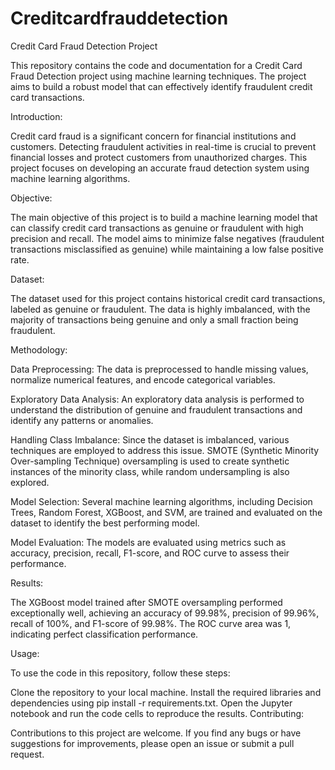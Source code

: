 # Creditcardfrauddetection
Credit Card Fraud Detection Project

This repository contains the code and documentation for a Credit Card Fraud Detection project using machine learning techniques. The project aims to build a robust model that can effectively identify fraudulent credit card transactions.

Introduction:

Credit card fraud is a significant concern for financial institutions and customers. Detecting fraudulent activities in real-time is crucial to prevent financial losses and protect customers from unauthorized charges. This project focuses on developing an accurate fraud detection system using machine learning algorithms.

Objective:

The main objective of this project is to build a machine learning model that can classify credit card transactions as genuine or fraudulent with high precision and recall. The model aims to minimize false negatives (fraudulent transactions misclassified as genuine) while maintaining a low false positive rate.

Dataset:

The dataset used for this project contains historical credit card transactions, labeled as genuine or fraudulent. The data is highly imbalanced, with the majority of transactions being genuine and only a small fraction being fraudulent.

Methodology:

Data Preprocessing: The data is preprocessed to handle missing values, normalize numerical features, and encode categorical variables.

Exploratory Data Analysis: An exploratory data analysis is performed to understand the distribution of genuine and fraudulent transactions and identify any patterns or anomalies.

Handling Class Imbalance: Since the dataset is imbalanced, various techniques are employed to address this issue. SMOTE (Synthetic Minority Over-sampling Technique) oversampling is used to create synthetic instances of the minority class, while random undersampling is also explored.

Model Selection: Several machine learning algorithms, including Decision Trees, Random Forest, XGBoost, and SVM, are trained and evaluated on the dataset to identify the best performing model.

Model Evaluation: The models are evaluated using metrics such as accuracy, precision, recall, F1-score, and ROC curve to assess their performance.

Results:

The XGBoost model trained after SMOTE oversampling performed exceptionally well, achieving an accuracy of 99.98%, precision of 99.96%, recall of 100%, and F1-score of 99.98%. The ROC curve area was 1, indicating perfect classification performance.

Usage:

To use the code in this repository, follow these steps:

Clone the repository to your local machine.
Install the required libraries and dependencies using pip install -r requirements.txt.
Open the Jupyter notebook and run the code cells to reproduce the results.
Contributing:

Contributions to this project are welcome. If you find any bugs or have suggestions for improvements, please open an issue or submit a pull request.






